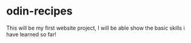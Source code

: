 # odin-recipes
This will be my first website project, I will be able show the basic skills i have learned so far!